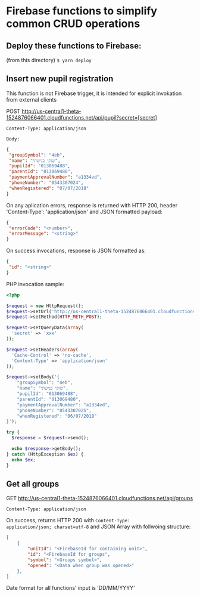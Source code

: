 # Firebase functions to simplify common CRUD operations

## Deploy these functions to Firebase:
(from this directory) <code>$ yarn deploy</code>

## Insert new pupil registration

This function is not Firebase trigger, it is intended for explicit invokation from external clients

POST http://us-central1-theta-1524876066401.cloudfunctions.net/api/pupil?secret=[secret]

<code>Content-Type: application/json</code>

<code>Body:</code>
```json
{
 "groupSymbol": "4eb",
 "name": "שוקי בנישתי",
 "pupilId": "013069488",
 "parentId": "013069480",
 "paymentApprovalNumber": "a1334vd",
 "phoneNumber": "0543307024",
 "whenRegistered": "07/07/2018"
}
```

On any aplication errors, response is returned with HTTP 200, header 'Content-Type': 'application/json' and JSON formatted payload:
```json
{
 "errorCode": "<number>",
 "errorMessage": "<string>"
}
```
On success invocations, response is JSON formatted as:
```json
{
 "id": "<string>"
}
```

PHP invocation sample:
```php
<?php

$request = new HttpRequest();
$request->setUrl('http://us-central1-theta-1524876066401.cloudfunctions.net/api/pupil');
$request->setMethod(HTTP_METH_POST);

$request->setQueryData(array(
  'secret' => 'xxx'
));

$request->setHeaders(array(
  'Cache-Control' => 'no-cache',
  'Content-Type' => 'application/json'
));

$request->setBody('{
	"groupSymbol": "4eb",
	"name": "שוקי בנישתי",
 	"pupilId": "013069488",
 	"parentId": "013069480",
	"paymentApprovalNumber": "a1334vd",
	"phoneNumber": "0543307025",
	"whenRegistered": "06/07/2018"
}');

try {
  $response = $request->send();

  echo $response->getBody();
} catch (HttpException $ex) {
  echo $ex;
}
```

## Get all groups

GET http://us-central1-theta-1524876066401.cloudfunctions.net/api/groups

<code>Content-Type: application/json</code>

On success, returns HTTP 200 with <code>Content-Type: application/json; charset=utf-8</code> and JSON Array with follwoing structure:
```json
[
    {
        "unitId": "<FirebaseId for containing unit>",
        "id": "<FirebaseId for groups",
        "symbol": "<Groups symbol>",
        "opened": "<Data when group was opened>"
    },
]
```


Date format for all functions' input is 'DD/MM/YYYY'
